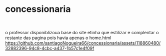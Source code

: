 # concessionaria
 <br>

o professor disponiblizoua base do site etinha que estilizar e complentar o restante das pagina pois havia apenas o home.html
https://github.com/santiagoNogueira66/concessionaria/assets/118860480/32882396-94c8-4cbc-a437-1b57c1e4f09f

